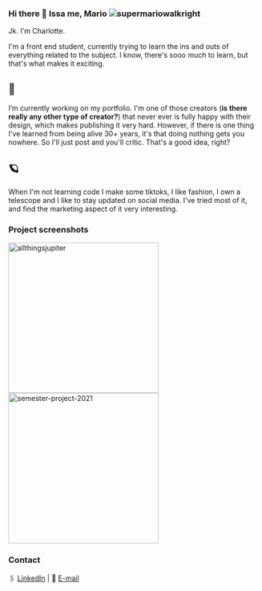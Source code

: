 ### Hi there 👋 Issa me, Mario  ![supermariowalkright](https://user-images.githubusercontent.com/91468816/172347690-be2cbfb4-0b98-44a4-8764-bc9d91138866.gif)

Jk. I'm Charlotte.

I'm a front end student, currently trying to learn the ins and outs of everything related to the subject. I know, there's sooo much to learn, but that's what makes it exciting. 

## 🔭 
I’m currently working on my portfolio. I'm one of those creators (**is there really any other type of creator?**) that never ever is fully happy with their design, which makes publishing it very hard. However, if there is one thing I've learned from being alive 30+ years, it's that doing nothing gets you nowhere. So I'll just post and you'll critic. That's a good idea, right?

## 🪐 
When I'm not learning code I make some tiktoks, I like fashion, I own a telescope and I like to stay updated on social media. I've tried most of it, and find the marketing aspect of it very interesting.

### Project screenshots

<img width="300" alt="allthingsjupiter" src="https://user-images.githubusercontent.com/91468816/172356071-dfd35ad9-afad-4298-97f0-92b06c941d0c.png">     <img width="300" alt="semester-project-2021" src="https://user-images.githubusercontent.com/91468816/172356463-2809a391-3ae3-4f61-ac8b-a185ee15e227.png">


### Contact

🖇 [LinkedIn](https://www.linkedin.com/in/charlottesjusdal/) | 📮 [E-mail](mailto:charlotte.sjusdal@hotmail.com)
